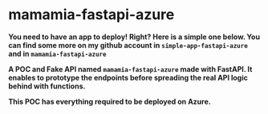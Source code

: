 # mamamia-fastapi-azure

**You need to have an app to deploy! Right? Here is a simple one below. You can find some more on my github account in `simple-app-fastapi-azure` and in `mamamia-fastapi-azure`**

**A POC and Fake API named `mamamia-fastapi-azure` made with FastAPI. It enables to prototype the endpoints before spreading the real API logic behind with functions.**

**This POC has everything required to be deployed on Azure.**






